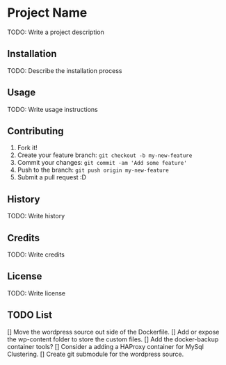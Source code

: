 # Project Name

TODO: Write a project description

## Installation

TODO: Describe the installation process

## Usage

TODO: Write usage instructions

## Contributing

1. Fork it!
2. Create your feature branch: `git checkout -b my-new-feature`
3. Commit your changes: `git commit -am 'Add some feature'`
4. Push to the branch: `git push origin my-new-feature`
5. Submit a pull request :D

## History

TODO: Write history

## Credits

TODO: Write credits

## License

TODO: Write license

## TODO List

[] Move the wordpress source out side of the Dockerfile.
[] Add or expose the wp-content folder to store the custom files.
[] Add the docker-backup container tools?
[] Consider a adding a HAProxy container for MySql Clustering.
[] Create git submodule for the wordpress source.
